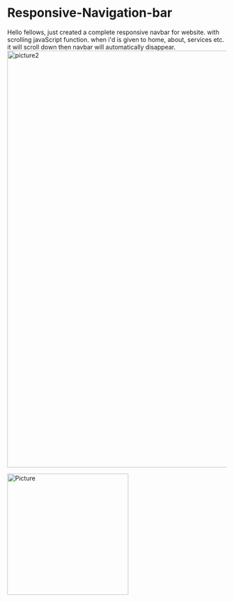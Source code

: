# Responsive-Navigation-bar
Hello fellows, just created a complete responsive navbar for website. with scrolling javaScript function. when i'd is given to home, about, services etc. it will scroll down then navbar will automatically disappear.
<img width="956" alt="picture2" src="https://user-images.githubusercontent.com/93369776/153710101-96a891c6-be7c-4299-a939-7cedb4d1150d.png">

<img width="278" alt="Picture" src="https://user-images.githubusercontent.com/93369776/153710176-9d019cb9-a9c9-49bc-ad37-8f37f4c339a4.png">
